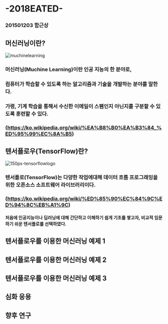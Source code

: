 # -2018EATED-
### 201501203 함근상
## 머신러닝이란?
![muchinelearning](https://user-images.githubusercontent.com/39981622/49633775-fb3f9f80-fa3d-11e8-8966-6cb48d5e4356.jpg)



 ###  머신러닝(Muchine Learning)이란 인공 지능의 한 분야로, 
### 컴퓨터가 학습할 수 있도록 하는 알고리즘과 기술을 개발하는 분야를 말한다. 
### 가령, 기계 학습을 통해서 수신한 이메일이 스팸인지 아닌지를 구분할 수 있도록 훈련할 수 있다.
### (https://ko.wikipedia.org/wiki/%EA%B8%B0%EA%B3%84_%ED%95%99%EC%8A%B5)

## 텐서플로우(TensorFlow)란?
![150px-tensorflowlogo](https://user-images.githubusercontent.com/39981622/49634216-6342b580-fa3f-11e8-96d8-b5d9545ae8ed.jpg)
 ### 텐서플로(TensorFlow)는 다양한 작업에대해 데이터 흐름 프로그래밍을 위한 오픈소스 소프트웨어 라이브러리이다. 
 ### (https://ko.wikipedia.org/wiki/%ED%85%90%EC%84%9C%ED%94%8C%EB%A1%9C)
 
 #### 처음에 인공지능이나 딥러닝에 대해 간단하고 이해하기 쉽게 기초를 쌓고자, 비교적 임문하기 쉬운 텐서플로를 선택하였다.

## 텐서플로우를 이용한 머신러닝 예제 1

## 텐서플로우를 이용한 머신러닝 예제 2

## 텐서플로우를 이용한 머신러닝 예제 3

## 심화 응용

## 향후 연구
